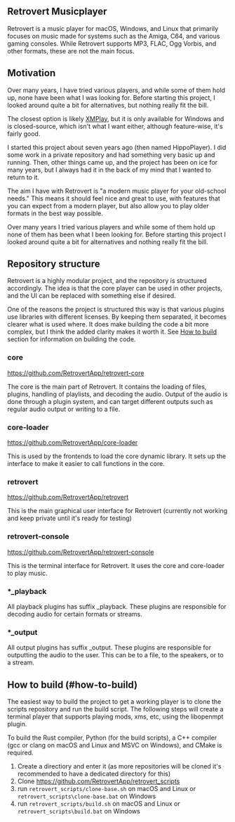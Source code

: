 ## Retrovert Musicplayer 

Retrovert is a music player for macOS, Windows, and Linux that primarily focuses on music made for systems such as the Amiga, C64, and various gaming consoles. While Retrovert supports MP3, FLAC, Ogg Vorbis, and other formats, these are not the main focus.

## Motivation

Over many years, I have tried various players, and while some of them hold up, none have been what I was looking for. Before starting this project, I looked around quite a bit for alternatives, but nothing really fit the bill.

The closest option is likely [XMPlay](https://www.xmplay.com/), but it is only available for Windows and is closed-source, which isn't what I want either, although feature-wise, it's fairly good. 

I started this project about seven years ago (then named HippoPlayer). I did some work in a private repository and had something very basic up and running. Then, other things came up, and the project has been on ice for many years, but I always had it in the back of my mind that I wanted to return to it.

The aim I have with Retrovert is "a modern music player for your old-school needs." This means it should feel nice and great to use, with features that you can expect from a modern player, but also allow you to play older formats in the best way possible.

Over many years I tried various players and while some of them hold up none of them has been what I been looking for. Before starting this project I looked around quite a bit for alternatives and nothing really fit the bill.

## Repository structure

Retrovert is a highly modular project, and the repository is structured accordingly. The idea is that the core player can be used in other projects, and the UI can be replaced with something else if desired.

One of the reasons the project is structured this way is that various plugins use libraries with different licenses. By keeping them separated, it becomes clearer what is used where. It does make building the code a bit more complex, but I think the added clarity makes it worth it. See [How to build](#how-to-build) section for information on building the code.

### core

https://github.com/RetrovertApp/retrovert-core

The core is the main part of Retrovert. It contains the loading of files, plugins, handling of playlists, and decoding the audio. Output of the audio is done through a plugin system, and can target different outputs such as regular audio output or writing to a file.

### core-loader

https://github.com/RetrovertApp/core-loader

This is used by the frontends to load the core dynamic library. It sets up the interface to make it easier to call functions in the core. 

### retrovert

https://github.com/RetrovertApp/retrovert

This is the main graphical user interface for Retrovert (currently not working and keep private until it's ready for testing) 

### retrovert-console

https://github.com/RetrovertApp/retrovert-console

This is the terminal interface for Retrovert. It uses the core and core-loader to play music.

### *_playback

All playback plugins has suffix _playback. These plugins are responsible for decoding audio for certain formats or streams.

### *_output

All output plugins has suffix _output. These plugins are responsible for outputting the audio to the user. This can be to a file, to the speakers, or to a stream.

## How to build (#how-to-build)

The easiest way to build the project to get a working player is to clone the scripts repository and run the build script. The following steps will create a terminal player that supports playing mods, xms, etc, using the libopenmpt plugin. 

To build the Rust compiler, Python (for the build scripts), a C++ compiler (gcc or clang on macOS and Linux and MSVC on Windows), and CMake is required.

1. Create a directiory and enter it (as more repositories will be cloned it's recommended to have a dedicated directory for this)
2. Clone https://github.com/RetrovertApp/retrovert_scripts
3. run `retrovert_scripts/clone-base.sh` on macOS and Linux or `retrovert_scripts\clone-base.bat` on Windows
4. run `retrovert_scripts/build.sh` on macOS and Linux or `retrovert_scripts\build.bat` on Windows
